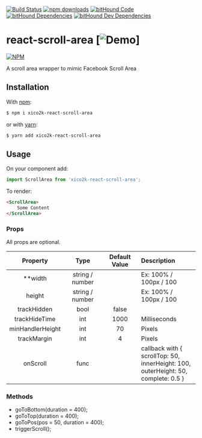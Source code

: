 [![Build Status](https://travis-ci.org/xiCO2k/react-scroll-area.svg?branch=master)](https://travis-ci.org/xiCO2k/react-scroll-area)
[![npm downloads](https://img.shields.io/npm/dt/xico2k-react-scroll-area.svg)](https://npmcharts.com/compare/xico2k-react-scroll-area?minimal=true)
[![bitHound Code](https://www.bithound.io/github/xiCO2k/react-scroll-area/badges/code.svg)](https://www.bithound.io/github/xiCO2k/react-scroll-area)
[![bitHound Dependencies](https://www.bithound.io/github/xiCO2k/react-scroll-area/badges/dependencies.svg)](https://www.bithound.io/github/xiCO2k/react-scroll-area/master/dependencies/npm)
[![bitHound Dev Dependencies](https://www.bithound.io/github/xiCO2k/react-scroll-area/badges/devDependencies.svg)](https://www.bithound.io/github/xiCO2k/react-scroll-area/master/dependencies/npm)

# react-scroll-area [![Demo](//xico2k.github.com/react-scroll-area/)]

[![NPM](https://nodei.co/npm/xico2k-react-scroll-area.png?downloads=true&downloadRank=true)](https://npmjs.org/package/xico2k-react-scroll-area)

A scroll area wrapper to mimic Facebook Scroll Area

## Installation
With [npm](https://www.npmjs.com):
```sh
$ npm i xico2k-react-scroll-area
```
or with [yarn](https://yarnpkg.com):
```sh
$ yarn add xico2k-react-scroll-area
```

## Usage

On your component add:

```javascript
import ScrollArea from 'xico2k-react-scroll-area';
```
To render:

```html
<ScrollArea>
    Some Content
</ScrollArea>
```

### Props

All props are optional.

| Property         | Type              | Default Value   | Description            |
|:----------------:|:-----------------:|:---------------:|:-----------------------|
**width              | string / number |               | Ex: 100% / 100px / 100 |
height             | string / number |               | Ex: 100% / 100px / 100 |
trackHidden        | bool            | false         |                        |
trackHideTime      | int             | 1000          | Milliseconds           |
minHandlerHeight   | int             | 70            | Pixels                 |
trackMargin        | int             | 4             | Pixels                 |
onScroll           | func            |               | callback with { <br>scrollTop: 50, <br>    innerHeight: 100, <br>  outerHeight: 50, <br>   complete: 0.5 } |

### Methods

* goToBottom(duration = 400);
* goToTop(duration = 400);
* goToPos(pos = 50, duration = 400);
* triggerScroll();
